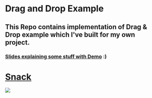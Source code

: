 # Drag and Drop Example

## This Repo contains implementation of Drag & Drop example which I've built for my own project.

### [Slides explaining some stuff with Demo](https://slides.com/damiansznajder/deck-9) :)

# [Snack](https://snack.expo.io/@dsznajder/drag-and-drop)

![](Example.gif)
